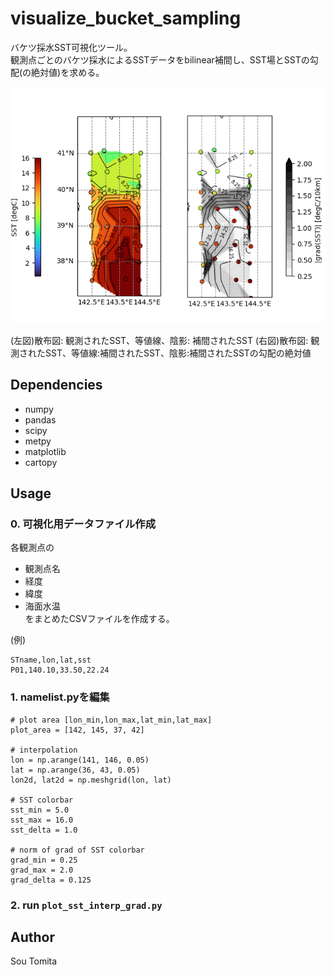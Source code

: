 # visualize_bucket_sampling
バケツ採水SST可視化ツール。  
観測点ごとのバケツ採水によるSSTデータをbilinear補間し、SST場とSSTの勾配(の絶対値)を求める。
  
<p align="center">
<img src="./sample/fig.png" alt="fig" />
</p>
(左図)散布図: 観測されたSST、等値線、陰影: 補間されたSST (右図)散布図: 観測されたSST、等値線:補間されたSST、陰影:補間されたSSTの勾配の絶対値  

## Dependencies
- numpy
- pandas
- scipy
- metpy
- matplotlib
- cartopy

## Usage
### 0. 可視化用データファイル作成  
各観測点の
- 観測点名
- 経度
- 緯度
- 海面水温  
をまとめたCSVファイルを作成する。 

(例)
```
STname,lon,lat,sst
P01,140.10,33.50,22.24
```
### 1. namelist.pyを編集
```
# plot area [lon_min,lon_max,lat_min,lat_max]
plot_area = [142, 145, 37, 42]

# interpolation
lon = np.arange(141, 146, 0.05)
lat = np.arange(36, 43, 0.05)
lon2d, lat2d = np.meshgrid(lon, lat)

# SST colorbar
sst_min = 5.0
sst_max = 16.0
sst_delta = 1.0

# norm of grad of SST colorbar
grad_min = 0.25
grad_max = 2.0
grad_delta = 0.125
```
### 2. run ```plot_sst_interp_grad.py```

## Author
Sou Tomita  

